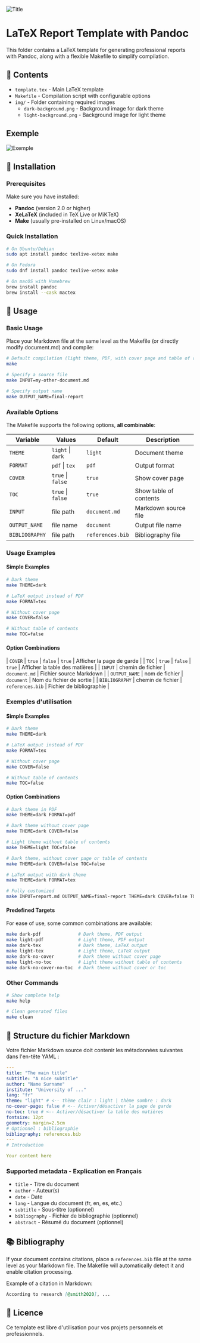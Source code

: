 ![Title](img/demo/title.png)

# LaTeX Report Template with Pandoc

This folder contains a LaTeX template for generating professional reports with Pandoc, along with a flexible Makefile to simplify compilation.

## 📁 Contents

- `template.tex` - Main LaTeX template
- `Makefile` - Compilation script with configurable options
- `img/` - Folder containing required images
  - `dark-background.png` - Background image for dark theme
  - `light-background.png` - Background image for light theme

## Exemple

![Exemple](img/demo/demo.png)

## 🚀 Installation

### Prerequisites

Make sure you have installed:

- **Pandoc** (version 2.0 or higher)
- **XeLaTeX** (included in TeX Live or MiKTeX)
- **Make** (usually pre-installed on Linux/macOS)

### Quick Installation

```bash
# On Ubuntu/Debian
sudo apt install pandoc texlive-xetex make

# On Fedora
sudo dnf install pandoc texlive-xetex make

# On macOS with Homebrew
brew install pandoc
brew install --cask mactex
```

## 📝 Usage

### Basic Usage

Place your Markdown file at the same level as the Makefile (or directly modify document.md) and compile:

```bash
# Default compilation (light theme, PDF, with cover page and table of contents)
make

# Specify a source file
make INPUT=my-other-document.md

# Specify output name
make OUTPUT_NAME=final-report
```

### Available Options

The Makefile supports the following options, **all combinable**:

| Variable       | Values            | Default          | Description            |
| -------------- | ----------------- | ---------------- | ---------------------- |
| `THEME`        | `light` \| `dark` | `light`          | Document theme         |
| `FORMAT`       | `pdf` \| `tex`    | `pdf`            | Output format          |
| `COVER`        | `true` \| `false` | `true`           | Show cover page        |
| `TOC`          | `true` \| `false` | `true`           | Show table of contents |
| `INPUT`        | file path         | `document.md`    | Markdown source file   |
| `OUTPUT_NAME`  | file name         | `document`       | Output file name       |
| `BIBLIOGRAPHY` | file path         | `references.bib` | Bibliography file      |

### Usage Examples

#### Simple Examples

```bash
# Dark theme
make THEME=dark

# LaTeX output instead of PDF
make FORMAT=tex

# Without cover page
make COVER=false

# Without table of contents
make TOC=false
```

#### Option Combinations

| `COVER` | `true` \| `false` | `true` | Afficher la page de garde |
| `TOC` | `true` \| `false` | `true` | Afficher la table des matières |
| `INPUT` | chemin de fichier | `document.md` | Fichier source Markdown |
| `OUTPUT_NAME` | nom de fichier | `document` | Nom du fichier de sortie |
| `BIBLIOGRAPHY` | chemin de fichier | `references.bib` | Fichier de bibliographie |

### Exemples d'utilisation

#### Simple Examples

```bash
# Dark theme
make THEME=dark

# LaTeX output instead of PDF
make FORMAT=tex

# Without cover page
make COVER=false

# Without table of contents
make TOC=false
```

#### Option Combinations

```bash
# Dark theme in PDF
make THEME=dark FORMAT=pdf

# Dark theme without cover page
make THEME=dark COVER=false

# Light theme without table of contents
make THEME=light TOC=false

# Dark theme, without cover page or table of contents
make THEME=dark COVER=false TOC=false

# LaTeX output with dark theme
make THEME=dark FORMAT=tex

# Fully customized
make INPUT=report.md OUTPUT_NAME=final-report THEME=dark COVER=false TOC=false
```

#### Predefined Targets

For ease of use, some common combinations are available:

```bash
make dark-pdf              # Dark theme, PDF output
make light-pdf             # Light theme, PDF output
make dark-tex              # Dark theme, LaTeX output
make light-tex             # Light theme, LaTeX output
make dark-no-cover         # Dark theme without cover page
make light-no-toc          # Light theme without table of contents
make dark-no-cover-no-toc  # Dark theme without cover or toc
```

### Other Commands

```bash
# Show complete help
make help

# Clean generated files
make clean
```

## 📄 Structure du fichier Markdown

Votre fichier Markdown source doit contenir les métadonnées suivantes dans l'en-tête YAML :

```yaml
---
title: "The main title"
subtitle: "A nice subtitle"
author: "Name Surname"
institute: "University of ..."
lang: "fr"
theme: "light" # <-- thème clair : light | thème sombre : dark
no-cover-page: false # <-- Activer/désactiver la page de garde
no-toc: true # <-- Activer/désactiver la table des matières
fontsize: 12pt
geometry: margin=2.5cm
# Optionnel : bibliographie
bibliography: references.bib
---
# Introduction

Your content here
```

### Supported metadata - Explication en Français

- `title` - Titre du document
- `author` - Auteur(s)
- `date` - Date
- `lang` - Langue du document (fr, en, es, etc.)
- `subtitle` - Sous-titre (optionnel)
- `bibliography` - Fichier de bibliographie (optionnel)
- `abstract` - Résumé du document (optionnel)

## 📚 Bibliography

If your document contains citations, place a `references.bib` file at the same level as your Markdown file. The Makefile will automatically detect it and enable citation processing.

Example of a citation in Markdown:

```markdown
According to research [@smith2020], ...
```

## 📄 Licence

Ce template est libre d'utilisation pour vos projets personnels et professionnels.
